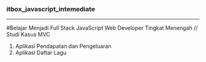 ### itbox_javascript_intemediate

---

#Belajar Menjadi Full Stack JavaScript Web Developer Tingkat Menengah
// Studi Kasus MVC

1. Aplikasi Pendapatan dan Pengeluaran
2. Aplikasi Daftar Lagu
